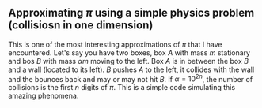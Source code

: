 ## Approximating $\pi$ using a simple physics problem (collisiosn in one dimension)
This is one of the most interesting approximations of $\pi$ that I have encountered. 
Let's say you have two boxes, box $A$ with mass $m$ stationary and bos $B$ with mass $\alpha m$ moving to the left. Box $A$ is in between the box $B$ and a wall (located to its left). $B$ pushes $A$ to the left, it collides with the wall and the bounces back and may or may not hit $B$. If $\alpha =10^{2n}$, the number of collisions is the first $n$ digits of $\pi$. This is a simple code simulating this amazing phenomena. 
